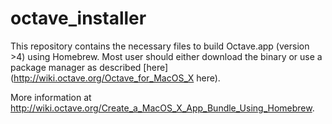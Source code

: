 # octave_installer

This repository contains the necessary files to build Octave.app (version >4) using Homebrew. Most user should either download the binary or use a package manager as described [here](http://wiki.octave.org/Octave_for_MacOS_X here).

More information at http://wiki.octave.org/Create_a_MacOS_X_App_Bundle_Using_Homebrew.